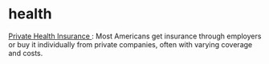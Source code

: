 # health
<a href="https://americannationalcarinsurance.com/"> Private Health Insurance </a>: Most Americans get insurance through employers or buy it individually from private companies, often with varying coverage and costs.
